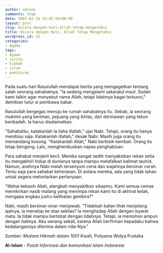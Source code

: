 ```yaml
---
author: udienz
comments: true
date: 2007-02-10 14:45:58+00:00
layout: post
slug: bicara-dengan-hati-allah-tetap-mengetahui
title: Bicara dengan Hati, Allah Tetap Mengetahui
wordpress_id: 13
categories:
- Agama
tags:
- Agama
- cerita
- hikmah
- islam
- pemikiran
---
```


Pada suatu hari Rasulullah mendapat berita yang mengagetkan tentang salah seorang sahabatnya. "Ia sedang mengalami sakaratul maut. Sudah kami talkin agar menyebut nama Allah, tetapi lidahnya bagai terkunci," demikian tutur si pembawa kabar. 




Rasulullah bergegas menuju ke rumah sahabatnya itu. Sebab, ia seorang mukmin yang beriman, pejuang yang ikhlas, dan dermawan yang tekun beribadah. Ia harus diselamatkan.





"Sahabatku, katakanlah la ilaha illallah," ujar Nabi. Tetapi, orang itu hanya membisu saja.
Katakanlah illallah," desak Nabi. Masih juga orang itu memandang kosong.
"Katakanlah Allah," Nabi berbisik kembali. Orang itu tetap bengong. Lalu, menghembuskan napas penghabisan. 


Para sahabat menjerit kecil. Mereka sangat sedih menyaksikan rekan setia itu mengakhiri hidup di dunianya tanpa mampu melafalkan kalimat tauhid. Namun, anehnya Nabi malah tersenyum ceria dan wajahnya bersinar cerah. Tentu saja para sahabat keheranan. Di antara mereka, ada yang tidak tahan untuk segera melontarkan pertanyaan.




"Wahai kekasih Allah, alangkah menyakitkan sikapmu. Kami semua cemas memikirkan nasib malang yang menimpa rekan kami itu di akhirat kelak, mengapa engkau justru kelihatan gembira?" 




Nabi, masih bersinar-sinar menjawab. "Tidakkah kalian lihat menjelang ajalnya, ia menatap ke atas sekilas? Ia menghadap Allah dengan isyarat mata. Ia tidak mampu bertobat dengan lidahnya. Tetapi, ia memohon ampun dengan hatinya. Aku senang sekali, karena Allah berfirman kepadaku bahwa kedatangannya diterima dalam rida-Nya."




Sumber: _Mutiara Hikmah dalam 1001 Kisah_, Poliyama Widya Pustaka




**Al-Islam** - _Pusat Informasi dan komunikasi Islam Indonesia_
